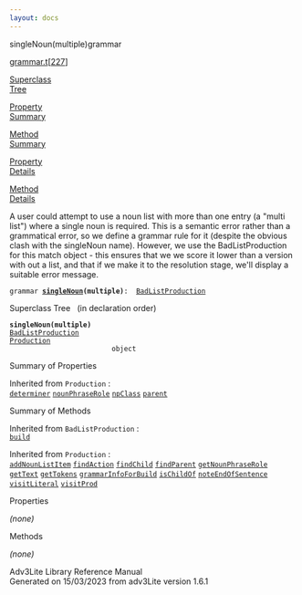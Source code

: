 ```yaml
---
layout: docs
---
```

<span class="title">singleNoun(multiple)</span><span class="type">grammar</span>

[grammar.t](../file/grammar.t.html)\[[227](../source/grammar.t.html#227)\]

[Superclass  
Tree](#_SuperClassTree_)

[Property  
Summary](#_PropSummary_)

[Method  
Summary](#_MethodSummary_)

[Property  
Details](#_Properties_)

[Method  
Details](#_Methods_)



A user could attempt to use a noun list with more than one entry (a
"multi list") where a single noun is required. This is a semantic error
rather than a grammatical error, so we define a grammar rule for it
(despite the obvious clash with the singleNoun name). However, we use
the BadListProduction for this match object - this ensures that we we
score it lower than a version with out a list, and that if we make it to
the resolution stage, we'll display a suitable error message.

`grammar `**[`singleNoun`](../object/singleNoun.html)`(multiple)`**` :   `[`BadListProduction`](../object/BadListProduction.html)



<span id="_SuperClassTree_"></span>



<span class="hdln">Superclass Tree</span>   (in declaration order)



**`singleNoun(multiple)`**  
[`BadListProduction`](../object/BadListProduction.html)  
[`Production`](../object/Production.html)  
`                         object`  
<span id="_PropSummary_"></span>



<span class="hdln">Summary of Properties</span>  







Inherited from `Production` :  
[`determiner`](../object/Production.html#determiner) [`nounPhraseRole`](../object/Production.html#nounPhraseRole) [`npClass`](../object/Production.html#npClass) [`parent`](../object/Production.html#parent)

<span id="_MethodSummary_"></span>



<span class="hdln">Summary of Methods</span>  





Inherited from `BadListProduction` :  
[`build`](../object/BadListProduction.html#build)

Inherited from `Production` :  
[`addNounListItem`](../object/Production.html#addNounListItem) [`findAction`](../object/Production.html#findAction) [`findChild`](../object/Production.html#findChild) [`findParent`](../object/Production.html#findParent) [`getNounPhraseRole`](../object/Production.html#getNounPhraseRole) [`getText`](../object/Production.html#getText) [`getTokens`](../object/Production.html#getTokens) [`grammarInfoForBuild`](../object/Production.html#grammarInfoForBuild) [`isChildOf`](../object/Production.html#isChildOf) [`noteEndOfSentence`](../object/Production.html#noteEndOfSentence) [`visitLiteral`](../object/Production.html#visitLiteral) [`visitProd`](../object/Production.html#visitProd)

<span id="_Properties_"></span>



<span class="hdln">Properties</span>  



*(none)* <span id="_Methods_"></span>



<span class="hdln">Methods</span>  



*(none)*



Adv3Lite Library Reference Manual  
Generated on 15/03/2023 from adv3Lite version 1.6.1


